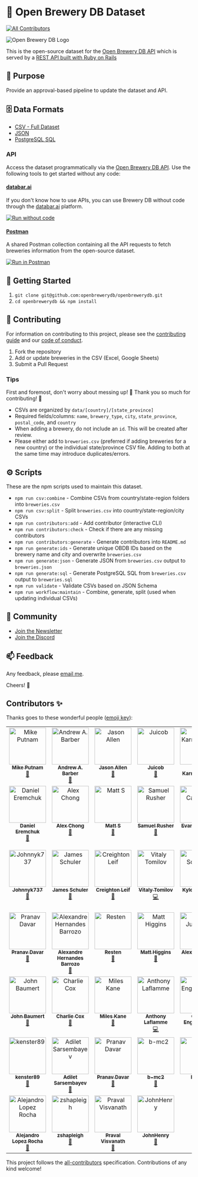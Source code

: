 # 🍻 Open Brewery DB Dataset

<!-- ALL-CONTRIBUTORS-BADGE:START - Do not remove or modify this section -->
[![All Contributors](https://img.shields.io/badge/all_contributors-46-orange.svg?style=flat-square)](#contributors-)
<!-- ALL-CONTRIBUTORS-BADGE:END -->

![Open Brewery DB Logo](obdb-logo-md.jpg)

This is the open-source dataset for the [Open Brewery DB API](https://www.openbrewerydb.org/) which is served by a [REST API built with Ruby on Rails](https://github.com/chrisjm/openbrewerydb-rails-api)

## 🎯 Purpose

Provide an approval-based pipeline to update the dataset and API.

## 🗄 Data Formats

- [CSV - Full Dataset](breweries.csv)
- [JSON](breweries.json)
- [PostgreSQL SQL](breweries.sql)

### API

Access the dataset programmatically via the [Open Brewery DB API](https://www.openbrewerydb.org/). Use the following tools to get started without any code:

#### [databar.ai](https://databar.ai)

If you don't know how to use APIs, you can use Brewery DB without code through the [databar.ai](https://databar.ai) platform.

[![Run without code](https://databar.ai/external/ref_button.svg)](https://databar.ai/explore/open-brewery-db?utm_source=brewery&utm_campaign=apiref)

#### [Postman](https://www.postman.com/)

A shared Postman collection containing all the API requests to fetch breweries information from the open-source dataset.

[![Run in Postman](https://run.pstmn.io/button.svg)](https://app.getpostman.com/run-collection/1913239-1eef575a-1e78-4d6e-9678-f4649acce4ef?action=collection%2Ffork&collection-url=entityId%3D1913239-1eef575a-1e78-4d6e-9678-f4649acce4ef%26entityType%3Dcollection%26workspaceId%3D4d34510d-0d62-465a-a884-20c6ae1d468d)

## 🚀 Getting Started

1. `git clone git@github.com:openbrewerydb/openbrewerydb.git`
2. `cd openbrewerydb && npm install`

## 🤝 Contributing

For information on contributing to this project, please see the [contributing guide](CONTRIBUTING.md) and our [code of conduct](CODE_OF_CONDUCT.md).

1. Fork the repository
2. Add or update breweries in the CSV (Excel, Google Sheets)
3. Submit a Pull Request

### Tips

First and foremost, don't worry about messing up! 🙂 Thank you so much for contributing! 🙌

- CSVs are organized by `data/[country]/[state_province]`
- Required fields/columns: `name`, `brewery_type`, `city`, `state_province`, `postal_code`, and `country`
- When adding a brewery, do not include an `id`. This will be created after review.
- Please either add to `breweries.csv` (preferred if adding breweries for a new country) or the individual state/province CSV file. Adding to both at the same time may introduce duplicates/errors.

## ⚙️ Scripts

These are the npm scripts used to maintain this dataset.

- `npm run csv:combine` - Combine CSVs from country/state-region folders into `breweries.csv`
- `npm run csv:split` - Split `breweries.csv` into country/state-region/city CSVs
- `npm run contributors:add` - Add contributor (interactive CLI)
- `npm run contributors:check` - Check if there are any missing contributors
- `npm run contributors:generate` - Generate contributors into `README.md`
- `npm run generate:ids` - Generate unique OBDB IDs based on the brewery name and city and overwrite `breweries.csv`
- `npm run generate:json` - Generate JSON from `breweries.csv` output to `breweries.json`
- `npm run generate:sql` - Generate PostgreSQL SQL from `breweries.csv` output to `breweries.sql`
- `npm run validate` - Validate CSVs based on JSON Schema
- `npm run workflow:maintain` - Combine, generate, split (used when updating individual CSVs)

## 👾 Community

- [Join the Newsletter](http://eepurl.com/dBjS0j)
- [Join the Discord](https://discord.gg/3G3syaD)

## 📫 Feedback

Any feedback, please [email me](mailto:chris@openbrewerydb.org).

Cheers! 🍻

## Contributors ✨

Thanks goes to these wonderful people ([emoji key](https://allcontributors.org/docs/en/emoji-key)):

<!-- ALL-CONTRIBUTORS-LIST:START - Do not remove or modify this section -->
<!-- prettier-ignore-start -->
<!-- markdownlint-disable -->
<table>
  <tbody>
    <tr>
      <td align="center" valign="top" width="14.28%"><a href="https://theputnams.net/mike/"><img src="https://avatars3.githubusercontent.com/u/213371?v=4?s=100" width="100px;" alt="Mike Putnam"/><br /><sub><b>Mike Putnam</b></sub></a><br /><a href="#data-mikeputnam" title="Data">🔣</a></td>
      <td align="center" valign="top" width="14.28%"><a href="https://andrewbarber.me/"><img src="https://avatars0.githubusercontent.com/u/135927?v=4?s=100" width="100px;" alt="Andrew A. Barber"/><br /><sub><b>Andrew A. Barber</b></sub></a><br /><a href="#data-AndrewBarber" title="Data">🔣</a></td>
      <td align="center" valign="top" width="14.28%"><a href="http://www.therearefourmics.com/"><img src="https://avatars2.githubusercontent.com/u/39307371?v=4?s=100" width="100px;" alt="Jason Allen"/><br /><sub><b>Jason Allen</b></sub></a><br /><a href="#data-jallend1" title="Data">🔣</a></td>
      <td align="center" valign="top" width="14.28%"><a href="https://github.com/Juicob"><img src="https://avatars1.githubusercontent.com/u/68080175?v=4?s=100" width="100px;" alt="Juicob"/><br /><sub><b>Juicob</b></sub></a><br /><a href="#data-Juicob" title="Data">🔣</a></td>
      <td align="center" valign="top" width="14.28%"><a href="https://github.com/wkarney"><img src="https://avatars0.githubusercontent.com/u/35663282?v=4?s=100" width="100px;" alt="Will Karnasiewicz"/><br /><sub><b>Will Karnasiewicz</b></sub></a><br /><a href="#data-wkarney" title="Data">🔣</a></td>
      <td align="center" valign="top" width="14.28%"><a href="https://dvavs.github.io/"><img src="https://avatars0.githubusercontent.com/u/49594473?v=4?s=100" width="100px;" alt="Dylan T. Vavra"/><br /><sub><b>Dylan T. Vavra</b></sub></a><br /><a href="#data-dvavs" title="Data">🔣</a></td>
      <td align="center" valign="top" width="14.28%"><a href="https://github.com/amadisonm1209"><img src="https://avatars0.githubusercontent.com/u/44384309?v=4?s=100" width="100px;" alt="Madison Martinez"/><br /><sub><b>Madison Martinez</b></sub></a><br /><a href="#data-amadisonm1209" title="Data">🔣</a></td>
    </tr>
    <tr>
      <td align="center" valign="top" width="14.28%"><a href="https://github.com/danieleremchuk"><img src="https://avatars0.githubusercontent.com/u/50344935?v=4?s=100" width="100px;" alt="Daniel Eremchuk"/><br /><sub><b>Daniel Eremchuk</b></sub></a><br /><a href="#data-danieleremchuk" title="Data">🔣</a></td>
      <td align="center" valign="top" width="14.28%"><a href="https://github.com/alexchong"><img src="https://avatars2.githubusercontent.com/u/18007017?v=4?s=100" width="100px;" alt="Alex Chong"/><br /><sub><b>Alex Chong</b></sub></a><br /><a href="#data-alexchong" title="Data">🔣</a></td>
      <td align="center" valign="top" width="14.28%"><a href="https://www.jackofalladmins.com/"><img src="https://avatars0.githubusercontent.com/u/19848610?v=4?s=100" width="100px;" alt="Matt S"/><br /><sub><b>Matt S</b></sub></a><br /><a href="#data-MStewGT" title="Data">🔣</a></td>
      <td align="center" valign="top" width="14.28%"><a href="https://www.linkedin.com/in/samuel-rusher/"><img src="https://avatars3.githubusercontent.com/u/55074718?v=4?s=100" width="100px;" alt="Samuel Rusher"/><br /><sub><b>Samuel Rusher</b></sub></a><br /><a href="#data-srusher" title="Data">🔣</a></td>
      <td align="center" valign="top" width="14.28%"><a href="https://github.com/EACaraway"><img src="https://avatars1.githubusercontent.com/u/71463301?v=4?s=100" width="100px;" alt="Evan Caraway"/><br /><sub><b>Evan Caraway</b></sub></a><br /><a href="#data-EACaraway" title="Data">🔣</a></td>
      <td align="center" valign="top" width="14.28%"><a href="https://github.com/tylerkkp"><img src="https://avatars0.githubusercontent.com/u/30785626?v=4?s=100" width="100px;" alt="Tyler K Kuromiya Parker"/><br /><sub><b>Tyler K Kuromiya Parker</b></sub></a><br /><a href="#data-tylerkkp" title="Data">🔣</a></td>
      <td align="center" valign="top" width="14.28%"><a href="https://github.com/kendellmendoza"><img src="https://avatars.githubusercontent.com/u/32558172?v=4?s=100" width="100px;" alt="kendellmendoza"/><br /><sub><b>kendellmendoza</b></sub></a><br /><a href="#data-kendellmendoza" title="Data">🔣</a></td>
    </tr>
    <tr>
      <td align="center" valign="top" width="14.28%"><a href="https://github.com/Johnnyk737"><img src="https://avatars.githubusercontent.com/u/20580717?v=4?s=100" width="100px;" alt="Johnnyk737"/><br /><sub><b>Johnnyk737</b></sub></a><br /><a href="#data-Johnnyk737" title="Data">🔣</a></td>
      <td align="center" valign="top" width="14.28%"><a href="https://github.com/jameshschuler"><img src="https://avatars.githubusercontent.com/u/41769529?v=4?s=100" width="100px;" alt="James Schuler"/><br /><sub><b>James Schuler</b></sub></a><br /><a href="#data-jameshschuler" title="Data">🔣</a></td>
      <td align="center" valign="top" width="14.28%"><a href="https://github.com/cleif"><img src="https://avatars.githubusercontent.com/u/6209424?v=4?s=100" width="100px;" alt="Creighton Leif"/><br /><sub><b>Creighton Leif</b></sub></a><br /><a href="#data-cleif" title="Data">🔣</a></td>
      <td align="center" valign="top" width="14.28%"><a href="https://github.com/vitaly-t"><img src="https://avatars.githubusercontent.com/u/5108906?v=4?s=100" width="100px;" alt="Vitaly Tomilov"/><br /><sub><b>Vitaly Tomilov</b></sub></a><br /><a href="https://github.com/openbrewerydb/openbrewerydb/commits?author=vitaly-t" title="Code">💻</a></td>
      <td align="center" valign="top" width="14.28%"><a href="https://github.com/kylescudder"><img src="https://avatars.githubusercontent.com/u/74150974?v=4?s=100" width="100px;" alt="Kyle Scudder"/><br /><sub><b>Kyle Scudder</b></sub></a><br /><a href="#data-kylescudder" title="Data">🔣</a></td>
      <td align="center" valign="top" width="14.28%"><a href="https://chrisjmears.com/"><img src="https://avatars.githubusercontent.com/u/96110?v=4?s=100" width="100px;" alt="Chris Mears"/><br /><sub><b>Chris Mears</b></sub></a><br /><a href="#question-chrisjm" title="Answering Questions">💬</a> <a href="https://github.com/openbrewerydb/openbrewerydb/commits?author=chrisjm" title="Code">💻</a> <a href="#data-chrisjm" title="Data">🔣</a> <a href="#maintenance-chrisjm" title="Maintenance">🚧</a> <a href="#projectManagement-chrisjm" title="Project Management">📆</a> <a href="#tool-chrisjm" title="Tools">🔧</a> <a href="#tutorial-chrisjm" title="Tutorials">✅</a></td>
      <td align="center" valign="top" width="14.28%"><a href="https://github.com/donkeyslaps"><img src="https://avatars.githubusercontent.com/u/91644699?v=4?s=100" width="100px;" alt="donkeyslaps"/><br /><sub><b>donkeyslaps</b></sub></a><br /><a href="#data-donkeyslaps" title="Data">🔣</a></td>
    </tr>
    <tr>
      <td align="center" valign="top" width="14.28%"><a href="https://deciphermiddleware.blogspot.com/"><img src="https://avatars.githubusercontent.com/u/30888879?v=4?s=100" width="100px;" alt="Pranav Davar"/><br /><sub><b>Pranav Davar</b></sub></a><br /><a href="#tool-cipherwizard9" title="Tools">🔧</a></td>
      <td align="center" valign="top" width="14.28%"><a href="https://github.com/ahbarrozo"><img src="https://avatars.githubusercontent.com/u/36050690?v=4?s=100" width="100px;" alt="Alexandre Hernandes Barrozo"/><br /><sub><b>Alexandre Hernandes Barrozo</b></sub></a><br /><a href="#data-ahbarrozo" title="Data">🔣</a></td>
      <td align="center" valign="top" width="14.28%"><a href="https://github.com/Resten1497"><img src="https://avatars.githubusercontent.com/u/19689492?v=4?s=100" width="100px;" alt="Resten"/><br /><sub><b>Resten</b></sub></a><br /><a href="#data-Resten1497" title="Data">🔣</a></td>
      <td align="center" valign="top" width="14.28%"><a href="https://matthiggins.dev/"><img src="https://avatars.githubusercontent.com/u/8033424?v=4?s=100" width="100px;" alt="Matt Higgins"/><br /><sub><b>Matt Higgins</b></sub></a><br /><a href="#data-vextor22" title="Data">🔣</a></td>
      <td align="center" valign="top" width="14.28%"><a href="https://alexjustesen.com/"><img src="https://avatars.githubusercontent.com/u/1144087?v=4?s=100" width="100px;" alt="Alex Justesen"/><br /><sub><b>Alex Justesen</b></sub></a><br /><a href="#data-alexjustesen" title="Data">🔣</a></td>
      <td align="center" valign="top" width="14.28%"><a href="https://www.binarydolphin.com/"><img src="https://avatars.githubusercontent.com/u/4139590?v=4?s=100" width="100px;" alt="Craig Kelly"/><br /><sub><b>Craig Kelly</b></sub></a><br /><a href="#data-CraigKelly" title="Data">🔣</a></td>
      <td align="center" valign="top" width="14.28%"><a href="http://rewak.pl/"><img src="https://avatars.githubusercontent.com/u/10898728?v=4?s=100" width="100px;" alt="Krzysztof Rewak"/><br /><sub><b>Krzysztof Rewak</b></sub></a><br /><a href="#data-krzysztofrewak" title="Data">🔣</a></td>
    </tr>
    <tr>
      <td align="center" valign="top" width="14.28%"><a href="https://johnbaumert.com/"><img src="https://avatars.githubusercontent.com/u/36886175?v=4?s=100" width="100px;" alt="John Baumert"/><br /><sub><b>John Baumert</b></sub></a><br /><a href="#data-baumertjohn" title="Data">🔣</a></td>
      <td align="center" valign="top" width="14.28%"><a href="https://github.com/phortysiks"><img src="https://avatars.githubusercontent.com/u/25803180?v=4?s=100" width="100px;" alt="Charlie Cox"/><br /><sub><b>Charlie Cox</b></sub></a><br /><a href="#data-phortysiks" title="Data">🔣</a></td>
      <td align="center" valign="top" width="14.28%"><a href="https://github.com/milsman2"><img src="https://avatars.githubusercontent.com/u/72627575?v=4?s=100" width="100px;" alt="Miles Kane"/><br /><sub><b>Miles Kane</b></sub></a><br /><a href="#data-milsman2" title="Data">🔣</a></td>
      <td align="center" valign="top" width="14.28%"><a href="https://github.com/anthonylaflamme"><img src="https://avatars.githubusercontent.com/u/4626172?v=4?s=100" width="100px;" alt="Anthony Laflamme"/><br /><sub><b>Anthony Laflamme</b></sub></a><br /><a href="https://github.com/openbrewerydb/openbrewerydb/commits?author=anthonylaflamme" title="Code">💻</a></td>
      <td align="center" valign="top" width="14.28%"><a href="https://github.com/Schurlo"><img src="https://avatars.githubusercontent.com/u/124918466?v=4?s=100" width="100px;" alt="Georg Engelsmann"/><br /><sub><b>Georg Engelsmann</b></sub></a><br /><a href="#data-Schurlo" title="Data">🔣</a></td>
      <td align="center" valign="top" width="14.28%"><a href="https://github.com/solidocean007"><img src="https://avatars.githubusercontent.com/u/106035937?v=4?s=100" width="100px;" alt="Clinton Williams"/><br /><sub><b>Clinton Williams</b></sub></a><br /><a href="#data-solidocean007" title="Data">🔣</a></td>
      <td align="center" valign="top" width="14.28%"><a href="https://github.com/buzzamus"><img src="https://avatars.githubusercontent.com/u/15583028?v=4?s=100" width="100px;" alt="Brent Busby"/><br /><sub><b>Brent Busby</b></sub></a><br /><a href="#data-buzzamus" title="Data">🔣</a></td>
    </tr>
    <tr>
      <td align="center" valign="top" width="14.28%"><a href="https://github.com/kenster89"><img src="https://avatars.githubusercontent.com/u/32558172?v=4?s=100" width="100px;" alt="kenster89"/><br /><sub><b>kenster89</b></sub></a><br /><a href="#data-kenster89" title="Data">🔣</a></td>
      <td align="center" valign="top" width="14.28%"><a href="https://github.com/sadilet"><img src="https://avatars.githubusercontent.com/u/20108793?v=4?s=100" width="100px;" alt="Adilet Sarsembayev"/><br /><sub><b>Adilet Sarsembayev</b></sub></a><br /><a href="#data-sadilet" title="Data">🔣</a></td>
      <td align="center" valign="top" width="14.28%"><a href="https://blog.deciphermiddleware.in/"><img src="https://avatars.githubusercontent.com/u/30888879?v=4?s=100" width="100px;" alt="Pranav Davar"/><br /><sub><b>Pranav Davar</b></sub></a><br /><a href="#data-pranav-davar" title="Data">🔣</a></td>
      <td align="center" valign="top" width="14.28%"><a href="https://github.com/b-mc2"><img src="https://avatars.githubusercontent.com/u/78936105?v=4?s=100" width="100px;" alt="b-mc2"/><br /><sub><b>b-mc2</b></sub></a><br /><a href="#data-b-mc2" title="Data">🔣</a></td>
      <td align="center" valign="top" width="14.28%"><a href="https://github.com/nicole440"><img src="https://avatars.githubusercontent.com/u/111709554?v=4?s=100" width="100px;" alt="Nicole"/><br /><sub><b>Nicole</b></sub></a><br /><a href="#data-nicole440" title="Data">🔣</a></td>
      <td align="center" valign="top" width="14.28%"><a href="http://www.reenhanced.com/"><img src="https://avatars.githubusercontent.com/u/602226?v=4?s=100" width="100px;" alt="Nicholas Hance"/><br /><sub><b>Nicholas Hance</b></sub></a><br /><a href="#data-nhance" title="Data">🔣</a></td>
      <td align="center" valign="top" width="14.28%"><a href="https://github.com/Jocce-Nilsson"><img src="https://avatars.githubusercontent.com/u/59723488?v=4?s=100" width="100px;" alt="Joachim Nilsson"/><br /><sub><b>Joachim Nilsson</b></sub></a><br /><a href="#data-Jocce-Nilsson" title="Data">🔣</a></td>
    </tr>
    <tr>
      <td align="center" valign="top" width="14.28%"><a href="https://alejandrolopezrocha.com/"><img src="https://avatars.githubusercontent.com/u/8307263?v=4?s=100" width="100px;" alt="Alejandro Lopez Rocha"/><br /><sub><b>Alejandro Lopez Rocha</b></sub></a><br /><a href="#data-alrocha" title="Data">🔣</a></td>
      <td align="center" valign="top" width="14.28%"><a href="https://github.com/zshapleigh"><img src="https://avatars.githubusercontent.com/u/816109?v=4?s=100" width="100px;" alt="zshapleigh"/><br /><sub><b>zshapleigh</b></sub></a><br /><a href="#data-zshapleigh" title="Data">🔣</a></td>
      <td align="center" valign="top" width="14.28%"><a href="https://github.com/Stormalias"><img src="https://avatars.githubusercontent.com/u/44340476?v=4?s=100" width="100px;" alt="Praval Visvanath"/><br /><sub><b>Praval Visvanath</b></sub></a><br /><a href="#data-Stormalias" title="Data">🔣</a></td>
      <td align="center" valign="top" width="14.28%"><a href="http://johnhenryward.me/"><img src="https://avatars.githubusercontent.com/u/43694168?v=4?s=100" width="100px;" alt="JohnHenry"/><br /><sub><b>JohnHenry</b></sub></a><br /><a href="#data-JohnHenry-Ward" title="Data">🔣</a></td>
    </tr>
  </tbody>
</table>

<!-- markdownlint-restore -->
<!-- prettier-ignore-end -->

<!-- ALL-CONTRIBUTORS-LIST:END -->

This project follows the [all-contributors](https://github.com/all-contributors/all-contributors) specification. Contributions of any kind welcome!
